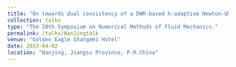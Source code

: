 ```yaml
---
title: "On towards dual consistency of a DWR-based h-adaptive Newton-GMG framework for steady Euler equations"
collection: talks
type: "The 20th Symposium on Numerical Methods of Fluid Mechanics."
permalink: /talks/NanJingtalk
venue: "Golden Eagle Shangmei Hotel"
date: 2023-04-02
location: "Nanjing, Jiangsu Province, P.R.China"
---
```

